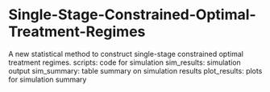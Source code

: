 # Single-Stage-Constrained-Optimal-Treatment-Regimes
A new statistical method to construct single-stage constrained optimal treatment regimes.
scripts: code for simulation
sim_results: simulation output
sim_summary: table summary on simulation results
plot_results: plots for simulation summary
